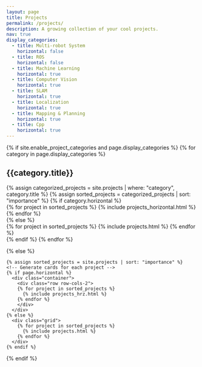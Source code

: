```yaml
---
layout: page
title: Projects
permalink: /projects/
description: A growing collection of your cool projects.
nav: true
display_categories:
  - title: Multi-robot System
    horizontal: false
  - title: ROS
    horizontal: false 
  - title: Machine Learning 
    horizontal: true
  - title: Computer Vision 
    horizontal: true
  - title: SLAM
    horizontal: true
  - title: Localization 
    horizontal: true
  - title: Mapping & Planning 
    horizontal: true
  - title: Cpp
    horizontal: true
---
```

<div class="projects">
  {% if site.enable_project_categories and page.display_categories %}
  <!-- Display categorized projects -->
    {% for category in page.display_categories %}
      <h2 class="category">{{category.title}}</h2>
      {% assign categorized_projects = site.projects | where: "category", category.title %}
      {% assign sorted_projects = categorized_projects | sort: "importance" %}
      <!-- Generate cards for each project -->
      {% if category.horizontal %}
        <div class="container">
          <div class="row row-cols-2">
          {% for project in sorted_projects %}
            {% include projects_horizontal.html %}
          {% endfor %}
          </div>
        </div>
      {% else %}
        <div class="grid">
          {% for project in sorted_projects %}
            {% include projects.html %}
          {% endfor %}
        </div>
      {% endif %}
    {% endfor %}

  {% else %}
  <!-- Display projects without categories -->
    {% assign sorted_projects = site.projects | sort: "importance" %}
    <!-- Generate cards for each project -->
    {% if page.horizontal %}
      <div class="container">
        <div class="row row-cols-2">
        {% for project in sorted_projects %}
          {% include projects_hrz.html %}
        {% endfor %}
        </div>
      </div>
    {% else %}
      <div class="grid">
        {% for project in sorted_projects %}
          {% include projects.html %}
        {% endfor %}
      </div>
    {% endif %}

  {% endif %}

</div>
